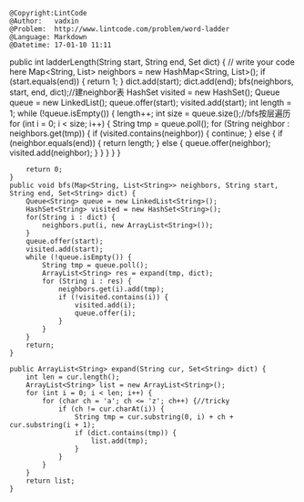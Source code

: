 ```
@Copyright:LintCode
@Author:   vadxin
@Problem:  http://www.lintcode.com/problem/word-ladder
@Language: Markdown
@Datetime: 17-01-10 11:11
```

public int ladderLength(String start, String end, Set<String> dict) {
        // write your code here
        Map<String, List<String>> neighbors = new HashMap<String, List<String>>();
        if (start.equals(end)) {
            return 1;
        }
        dict.add(start);
        dict.add(end);
        bfs(neighbors, start, end, dict);//建neighbor表
        HashSet<String> visited = new HashSet<String>();
        Queue<String> queue = new LinkedList<String>();
        queue.offer(start);
        visited.add(start);
        int length = 1;
        while (!queue.isEmpty()) {
            length++;
            int size = queue.size();//bfs按层遍历
            for (int i = 0; i < size; i++) {
                String tmp = queue.poll();
                for (String neighbor : neighbors.get(tmp)) {
                    if (visited.contains(neighbor)) {
                        continue;
                    } else {
                        if (neighbor.equals(end)) {
                            return length;
                        } else {
                            queue.offer(neighbor);
                            visited.add(neighbor);
                        }
                    }
                }
            }
        }

        return 0;
    }
    public void bfs(Map<String, List<String>> neighbors, String start, 
    String end, Set<String> dict) {
        Queue<String> queue = new LinkedList<String>();
        HashSet<String> visited = new HashSet<String>();
        for(String i : dict) {
            neighbors.put(i, new ArrayList<String>());
        }
        queue.offer(start);
        visited.add(start);
        while (!queue.isEmpty()) {
            String tmp = queue.poll();
            ArrayList<String> res = expand(tmp, dict);
            for (String i : res) {
                neighbors.get(i).add(tmp);
                if (!visited.contains(i)) {
                    visited.add(i);
                    queue.offer(i);
                }
            }
        }
        return;
    }
    
    public ArrayList<String> expand(String cur, Set<String> dict) {
        int len = cur.length();
        ArrayList<String> list = new ArrayList<String>();
        for (int i = 0; i < len; i++) {
            for (char ch = 'a'; ch <= 'z'; ch++) {//tricky
                if (ch != cur.charAt(i)) {
                    String tmp = cur.substring(0, i) + ch + cur.substring(i + 1);
                    if (dict.contains(tmp)) {
                        list.add(tmp);
                    }
                }
            }
        }
        return list;
    }